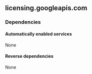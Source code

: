 ## licensing.googleapis.com

### Dependencies

#### Automatically enabled services

None

#### Reverse dependencies

None
